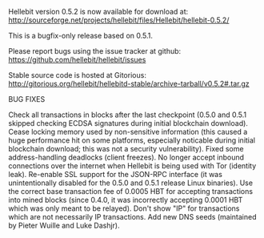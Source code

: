 Hellebit version 0.5.2 is now available for download at:
http://sourceforge.net/projects/hellebit/files/Hellebit/hellebit-0.5.2/

This is a bugfix-only release based on 0.5.1.

Please report bugs using the issue tracker at github:
https://github.com/hellebit/hellebit/issues

Stable source code is hosted at Gitorious:
http://gitorious.org/hellebit/hellebitd-stable/archive-tarball/v0.5.2#.tar.gz

BUG FIXES

Check all transactions in blocks after the last checkpoint (0.5.0 and 0.5.1 skipped checking ECDSA signatures during initial blockchain download).
Cease locking memory used by non-sensitive information (this caused a huge performance hit on some platforms, especially noticable during initial blockchain download; this was
not a security vulnerability).
Fixed some address-handling deadlocks (client freezes).
No longer accept inbound connections over the internet when Hellebit is being used with Tor (identity leak).
Re-enable SSL support for the JSON-RPC interface (it was unintentionally disabled for the 0.5.0 and 0.5.1 release Linux binaries).
Use the correct base transaction fee of 0.0005 HBT for accepting transactions into mined blocks (since 0.4.0, it was incorrectly accepting 0.0001 HBT which was only meant to be relayed).
Don't show "IP" for transactions which are not necessarily IP transactions.
Add new DNS seeds (maintained by Pieter Wuille and Luke Dashjr).
